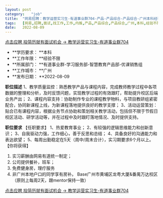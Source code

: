 ```yaml
---
layout:	post
category:	"job"
title:	"网易招聘：教学运营实习生-有道事业群704-产品-产品综合-产品综合-广州本科经验不限"
tags:	[网易,招聘,面试,找工作,工作,内推,产品,产品综合,产品综合,广州,本科,经验不限]
date:	2022-08-09
---
```


[点击应聘 投简历就有面试机会 -> 教学运营实习生-有道事业群704](http://mobile.bole.netease.com/bole/boleDetail?id=42217&employeeId=346f03c3cda5f04c&key=all)



- **学历要求： **本科
- **工作年限： **经验不限
- **所属部门： **有道事业群-学习服务部-智慧教育产品部-优课销售组
- **工作城市： **广州
- **发布日期： **2022-08-09



**职位描述**
1、教学质量监控：熟悉教学产品与课程内容，完成教师教学过程中各项数据的整理和分析，及时反馈问题，实现教学过程的有效跟盯，帮助提升校区后端业务产出；
2、课程内容支持：协助制作专业的课程教学物料，与项目教研组紧密配合，协同新课程上线，为新课程落地提供良好的教学支撑；
3、活动运营策划：贴合已有课程内容，根据业务节点协助和策划相关教学活动，包括但不限于节假日校区活动、研学活动等，并在过程中及时跟盯落地情况、及时提供支持。



**职位要求**
【任职要求】
1、热爱教育事业；
2、有较强的逻辑思维能力和创新意识；
3、自我驱动力强，工作细心，善于反思和总结；
4、具备良好的沟通能力和表达欲望；
5、每周出勤稳定在5天（周中/周末合计），实习期要求6个月以上。
【你将获得】
1. 实习薪酬由网易有道统一制定；
2. 公司提供餐补，班车；
3. 免费健身房，理疗服务
4. 非广州本地户口的同学享有房补。
 Base广州市黄埔区龙粤大厦&amp;番禺万达校区（原则上每周2天，跟mentor保持一致）



[点击应聘 投简历就有面试机会 -> 教学运营实习生-有道事业群704](http://mobile.bole.netease.com/bole/boleDetail?id=42217&employeeId=346f03c3cda5f04c&key=all)